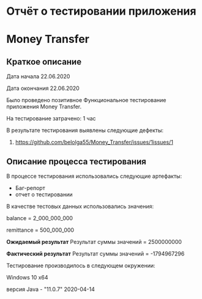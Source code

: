 # Отчёт о тестировании приложения 
# Money Transfer

##  Краткое описание

Дата начала 22.06.2020

Дата окончания 22.06.2020 

Было проведено позитивное Функциональное тестирование  приложения Money Transfer.

На тестирование затрачено: 1 час

В результате тестирования выявлены следующие дефекты:

1.  https://github.com/belolga55/Money_Transfer/issues/1issues/1
 

## Описание процесса тестирования

В процессе тестирования использовались следующие артефакты:

* Баг-репорт
* отчет о тестировании


В качестве тестовых данных использовались значения:

balance = 2_000_000_000

remittance = 500_000_000

**Ожидаемый результат**
Результат суммы значений = 2500000000


**Фактический результат**
Результат суммы значений = -1794967296


Тестирование производилось в следующем окружении:

Windows 10 х64

версия Java - "11.0.7" 2020-04-14

